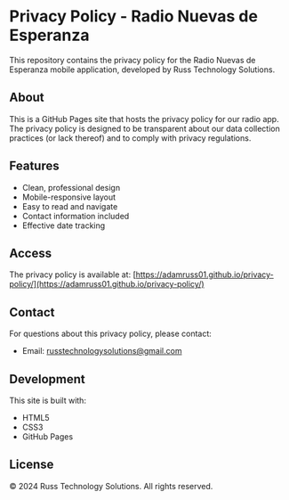 # Privacy Policy - Radio Nuevas de Esperanza

This repository contains the privacy policy for the Radio Nuevas de Esperanza mobile application, developed by Russ Technology Solutions.

## About

This is a GitHub Pages site that hosts the privacy policy for our radio app. The privacy policy is designed to be transparent about our data collection practices (or lack thereof) and to comply with privacy regulations.

## Features

- Clean, professional design
- Mobile-responsive layout
- Easy to read and navigate
- Contact information included
- Effective date tracking

## Access

The privacy policy is available at: [https://adamruss01.github.io/privacy-policy/](https://adamruss01.github.io/privacy-policy/)

## Contact

For questions about this privacy policy, please contact:
- Email: russtechnologysolutions@gmail.com

## Development

This site is built with:
- HTML5
- CSS3
- GitHub Pages

## License

© 2024 Russ Technology Solutions. All rights reserved.
